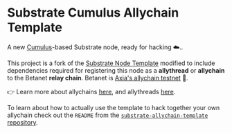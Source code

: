 # Substrate Cumulus Allychain Template

A new [Cumulus](https://github.com/axiatech/cumulus/)-based Substrate node, ready for hacking ☁️..

This project is a fork of the [Substrate Node Template](https://github.com/substrate-developer-hub/substrate-node-template)
modified to include dependencies required for registering this node as a **allythread** or
**allychain** to the Betanet **relay chain**.
Betanet is [Axia's allychain testnet](https://axia.network/blog/introducing-betanet-axias-allychain-testnet/) 👑.

👉 Learn more about allychains [here](https://wiki.axia.network/docs/learn-allychains), and
allythreads [here](https://wiki.axia.network/docs/learn-allythreads).

To learn about how to actually use the template to hack together your own allychain check out the
`README` from the [`substrate-allychain-template` repository](https://github.com/substrate-developer-hub/substrate-allychain-template/).
